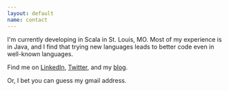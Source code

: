 ```yaml
---
layout: default
name: contact
---
```

I'm currently developing in Scala in St. Louis, MO. Most of my experience is in Java, and I find that trying new languages leads to better code even in well-known languages.

Find me on [LinkedIn](http://www.linkedin.com/profile/view?id=1359958), [Twitter](http://twitter.com/jessitron), and my [blog](http://blog.jessitron.com).

Or, I bet you can guess my gmail address.
